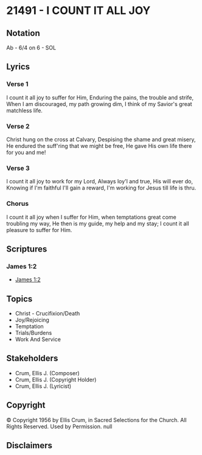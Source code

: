 # 21491 - I COUNT IT ALL JOY

## Notation

Ab - 6/4 on 6 - SOL

## Lyrics

### Verse 1

I count it all joy to suffer for Him, Enduring the pains, the trouble and strife, When I am discouraged, my path growing dim, I think of my Savior's great matchless life.


### Verse 2

Christ hung on the cross at Calvary, Despising the shame and great misery, He endured the suff'ring that we might be free, He gave His own life there for you and me!

### Verse 3

I count it all joy to work for my Lord, Always loy'l and true, His will ever do, Knowing if I'm faithful I'll gain a reward, I'm working for Jesus till life is thru.



### Chorus

I count it all joy when I suffer for Him, when temptations great come troubling my way, He then is my guide, my help and my stay; I count it all pleasure to suffer for Him.


## Scriptures

### James 1:2

- [James 1:2](https://www.biblegateway.com/passage/?search=James%201%3A2)


## Topics

- Christ - Crucifixion/Death
- Joy/Rejoicing
- Temptation
- Trials/Burdens
- Work And Service

## Stakeholders

- Crum, Ellis J. (Composer)
- Crum, Ellis J. (Copyright Holder)
- Crum, Ellis J. (Lyricist)

## Copyright

© Copyright 1956 by Ellis Crum, in Sacred Selections for the Church. All Rights Reserved. Used by Permission.
null

## Disclaimers


